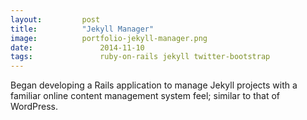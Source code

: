```yaml
---
layout:			post
title:			"Jekyll Manager"
image:			portfolio-jekyll-manager.png
date:				2014-11-10
tags:				ruby-on-rails jekyll twitter-bootstrap
---
```

Began developing a Rails application to manage Jekyll projects with a familiar online content management system feel; similar to that of WordPress.
